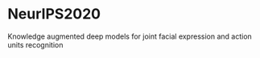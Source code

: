 # NeurIPS2020
Knowledge augmented deep models for joint facial expression and action units recognition
